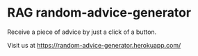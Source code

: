 # RAG random-advice-generator
Receive a piece of advice by just a click of a button.

Visit us at https://random-advice-generator.herokuapp.com/
